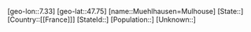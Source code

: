 ﻿---
location: [47.75,7.33]
type: City
tags:
- geo/City


SpocWebEntityId: 32657
isDeleted: false
confidential: public

---
[geo-lon::7.33]
[geo-lat::47.75]
[name::Muehlhausen=Mulhouse]
[State::]
[Country::[[France]]]
[StateId::]
[Population::]
[Unknown::]

